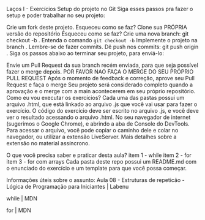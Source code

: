 Laços I - Exercícios
Setup do projeto no Git
Siga esses passos pra fazer o setup e poder trabalhar no seu projeto:

 Crie um fork deste projeto.
Esqueceu como se faz?
 Clone sua PRÓPRIA versão do repositório
Esqueceu como se faz?
 Crie uma nova branch: git checkout -b <turma-nome-sobrenome-lacos-i>.
Entenda o comando `git checkout -b`
 Implemente o projeto na branch <turma-nome-sobrenome-lacos-i>. Lembre-se de fazer commits.
 Dê push nos commits: git push origin <turma-nome-sobrenome-lacos-i>.
Siga os passos abaixo ao terminar seu projeto, para enviá-lo:

 Envie um Pull Request da sua branch recém enviada, para que seja possível fazer o merge depois. POR FAVOR NAO FAÇA O MERGE DO SEU PRÓPRIO PULL REQUEST
 Após o momento de feedback e correção, aprove seu Pull Request e faça o merge
 Seu projeto será considerado completo quando a aprovação e o merge com a main acontecerem em seu próprio repositório.
Como eu vou executar os exercícios?
Cada uma das pastas possui um arquivo .html, que está linkado ao arquivo .js que você vai usar para fazer o exercício. O código do exercício deve ser escrito no arquivo .js, e você deve ver o resultado acessando o arquivo .html. No seu navegador de internet (sugerimos o Google Chrome), e abrindo a aba de Console do DevTools. Para acessar o arquivo, você pode copiar o caminho dele e colar no navegador, ou utilizar a extensão LiveServer. Mais detalhes sobre a extensão no material assíncrono.

O que você precisa saber e praticar desta aula?
 item 1 - while
 item 2 - for
 item 3 - for com arrays
Cada pasta deste repo possui um README.md com o enunciado do exercício e um template para que você possa começar.

Informações úteis sobre o assunto:
Aula 08 - Estruturas de repeticão - Lógica de Programação para Iniciantes | Labenu

while | MDN

for | MDN